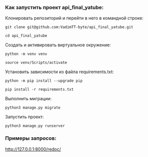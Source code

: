 ### Как запустить проект api_final_yatube:

  

Клонировать репозиторий и перейти в него в командной строке:

  

```
git clone git@github.com:VadimTT-byte/api_final_yatube.git
```

  

```
cd api_final_yatube
```

  

Создать и активировать виртуальное окружение:

  

```
python -m venv venv
```

  

```
source venv/Scripts/activate
```

  

Установить зависимости из файла requirements.txt:

  

```
python -m pip install --upgrade pip
```

  

```
pip install -r requirements.txt
```

  

Выполнить миграции:

  

```
python3 manage.py migrate
```
Запустить проект:
```
python3 manage.py runserver
```
### Примеры запросов:
http://127.0.0.1:8000/redoc/
